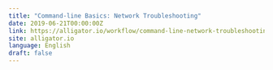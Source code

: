 ```yaml
---
title: "Command-line Basics: Network Troubleshooting"
date: 2019-06-21T00:00:00Z
link: https://alligator.io/workflow/command-line-network-troubleshooting/?utm_medium=RSS&utm_source=news.12bit.vn
site: alligator.io
language: English
draft: false
---
```


